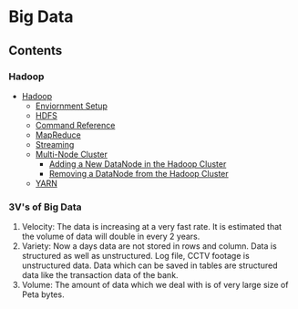 # Big Data

## Contents
### Hadoop
- [Hadoop](hadoop/README.md)
    - [Enviornment Setup](hadoop/doc/HadoopEnviornmentSetup.md)
    - [HDFS](hadoop/doc/HadoopHdfs.md)
    - [Command Reference](hadoop/doc/HadoopCommandReference.md)
    - [MapReduce](hadoop/doc/HadoopMapReduce.md)
    - [Streaming](hadoop/doc/HadoopStreaming.md)
    - [Multi-Node Cluster](hadoop/doc/HadoopMultiNodeCluster.md)
        - [Adding a New DataNode in the Hadoop Cluster](hadoop/doc/HadoopMultiNodeCluster.md#adding-a-new-datanode-in-the-hadoop-cluster)
        - [Removing a DataNode from the Hadoop Cluster](hadoop/doc/HadoopMultiNodeCluster.md#removing-a-datanode-from-the-hadoop-cluster)
    - [YARN](hadoop/doc/HadoopYarn.md)

### 3V's of Big Data
1. Velocity: The data is increasing at a very fast rate. It is estimated that the volume of data will double in every 2 years.
1. Variety: Now a days data are not stored in rows and column. Data is structured as well as unstructured. Log file, CCTV footage is unstructured data. Data which can be saved in tables are structured data like the transaction data of the bank.
1. Volume: The amount of data which we deal with is of very large size of Peta bytes.
